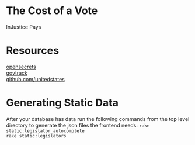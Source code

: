 The Cost of a Vote
==================

InJustice Pays

Resources
=========
[opensecrets](http://www.opensecrets.org/resources/create/)  
[govtrack](http://www.govtrack.us/developers/data)  
[github.com/unitedstates](https://github.com/unitedstates/congress-legislators)

Generating Static Data
=====================
After your database has data run the following commands from the top level
directory to generate the json files the frontend needs:
`rake static:legislator_autocomplete`  
`rake static:legislators`  
